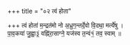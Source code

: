 +++
title = "०२ त्वं होता"

+++
त्वं होता॑ म॒न्द्रत॑मो नो अ॒ध्रुग॒न्तर्दे॒वो वि॒दथा॒ मर्त्ये॑षु ।  
पा॒व॒कया॑ जु॒ह्वा॒३॒॑ वह्नि॑रा॒साग्ने॒ यज॑स्व त॒न्वं१॒॑ तव॒ स्वाम् ॥